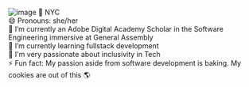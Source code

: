 ![image](https://user-images.githubusercontent.com/94235807/162979078-dc3f0c0b-d91a-44af-a02f-b61820d55ecb.png)
:bridge_at_night: NYC <br>
😄 Pronouns: she/her <br>
🌱 I’m currently an Adobe Digital Academy Scholar in the Software Engineering immersive at General Assembly <br>
🔭 I’m currently learning fullstack development<br>
👯 I'm very passionate about inclusivity in Tech<br>
⚡ Fun fact: My passion aside from software development is baking. My cookies are out of this 🌎


<!--
**Hopes-Chantel/Hopes-Chantel** is a ✨ _special_ ✨ repository because its `README.md` (this file) appears on your GitHub profile.

Here are some ideas to get you started:

- 🔭 I’m currently working on ...
- 🌱 I’m currently learning ...
- 👯 I’m looking to collaborate on ...
- 🤔 I’m looking for help with ...
- 💬 Ask me about ...
- 📫 How to reach me: ...
- 😄 Pronouns: ...
- ⚡ Fun fact: ...
-->
